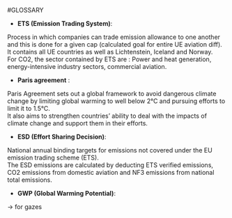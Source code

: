 #GLOSSARY
- __ETS (Emission Trading System)__:  

Process in which companies can trade emission allowance to one another and this is done for a given cap (calculated goal for entire UE aviation diff).
It contains all UE countries as well as Lichtenstein, Iceland and Norway.  
For CO2, the sector contained by ETS are : Power and heat generation, energy-intensive industry sectors,
commercial aviation.

- __Paris agreement__ :  

Paris Agreement sets out a global framework to avoid dangerous climate change by
limiting global warming to well below 2°C and pursuing efforts to limit it to 1.5°C.  
It also aims to strengthen countries’ ability to deal with the impacts of climate change and support them in their efforts.

- __ESD (Effort Sharing Decision)__:  

National annual binding targets for emissions not covered under the EU emission trading scheme (ETS).  
The ESD emissions are calculated by deducting ETS verified emissions, CO2 emissions from
domestic aviation and NF3 emissions from national total emissions.

- __GWP (Global Warming Potential)__:  

 -> for gazes